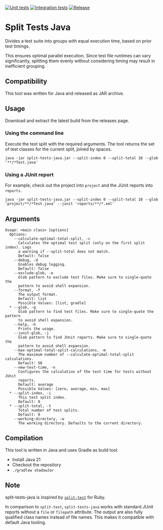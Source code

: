 [![Unit tests](https://github.com/Donnerbart/split-tests-java/actions/workflows/unit-test.yml/badge.svg)](https://github.com/Donnerbart/split-tests-java/actions/workflows/unit-test.yml)
[![Integration tests](https://github.com/Donnerbart/split-tests-java/actions/workflows/integration-test.yml/badge.svg)](https://github.com/Donnerbart/split-tests-java/actions/workflows/integration-test.yml)
[![Release](https://github.com/Donnerbart/split-tests-java/actions/workflows/release.yml/badge.svg)](https://github.com/Donnerbart/split-tests-java/actions/workflows/release.yml)

# Split Tests Java

Divides a test suite into groups with equal execution time, based on prior test timings.

This ensures optimal parallel execution. Since test file runtimes can vary significantly, splitting them evenly without
considering timing may result in inefficient grouping.

## Compatibility

This tool was written for Java and released as JAR archive.

## Usage

Download and extract the latest build from the releases page.

### Using the command line

Execute the test split with the required arguments.
The tool returns the set of test classes for the current split, joined by spaces.

```shell
java -jar split-tests-java.jar --split-index 0 --split-total 10 --glob '**/*Test.java'
```

### Using a JUnit report

For example, check out the project into `project` and the JUnit reports into `reports`.

```
java -jar split-tests-java.jar --split-index 0 --split-total 10 --glob 'project/**/*Test.java' --junit 'reports/**/*.xml'
```

## Arguments

```plain
Usage: <main class> [options]
  Options:
    --calculate-optimal-total-split, -c
      Calculates the optimal test split (only on the first split index). Logs 
      a warning if --split-total does not match.
      Default: false
    --debug, -d
      Enables debug logging.
      Default: false
    --exclude-glob, -e
      Glob pattern to exclude test files. Make sure to single-quote the 
      pattern to avoid shell expansion.
    --format, -f
      The output format.
      Default: list
      Possible Values: [list, gradle]
  * --glob, -g
      Glob pattern to find test files. Make sure to single-quote the pattern 
      to avoid shell expansion.
    --help, -h
      Prints the usage.
    --junit-glob, -j
      Glob pattern to find JUnit reports. Make sure to single-quote the 
      pattern to avoid shell expansion.
    --max-optimal-total-split-calculations, -m
      The maximum number of --calculate-optimal-total-split calculations.
      Default: 50
    --new-test-time, -n
      Configures the calculation of the test time for tests without JUnit 
      reports. 
      Default: average
      Possible Values: [zero, average, min, max]
  * --split-index, -i
      This test split index.
      Default: 0
  * --split-total, -t
      Total number of test splits.
      Default: 0
    --working-directory, -w
      The working directory. Defaults to the current directory.
```

## Compilation

This tool is written in Java and uses Gradle as build tool.

- Install Java 21
- Checkout the repository
- `./gradlew shadowJar`

## Note

split-tests-java is inspired by [`split-test`](https://github.com/mtsmfm/split-test) for Ruby.

In comparison to `split-test`, `split-tests-java` works with standard JUnit reports without a `file` or `filepath`
attribute.
The output are also fully qualified class names instead of file names.
This makes it compatible with default Java tooling.
